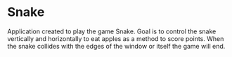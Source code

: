 # Snake
Application created to play the game Snake. Goal is to control the snake vertically and horizontally to eat apples as a method to score points. When the snake collides with the edges of the window or itself the game will end.
